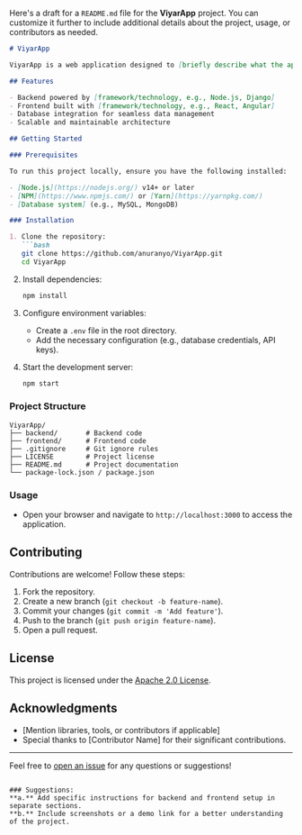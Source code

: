 Here's a draft for a `README.md` file for the **ViyarApp** project. You can customize it further to include additional details about the project, usage, or contributors as needed.

```markdown
# ViyarApp

ViyarApp is a web application designed to [briefly describe what the app does, e.g., "streamline task management" or "connect people with shared interests"]. 

## Features

- Backend powered by [framework/technology, e.g., Node.js, Django]
- Frontend built with [framework/technology, e.g., React, Angular]
- Database integration for seamless data management
- Scalable and maintainable architecture

## Getting Started

### Prerequisites

To run this project locally, ensure you have the following installed:

- [Node.js](https://nodejs.org/) v14+ or later
- [NPM](https://www.npmjs.com/) or [Yarn](https://yarnpkg.com/)
- [Database system] (e.g., MySQL, MongoDB)

### Installation

1. Clone the repository:
   ```bash
   git clone https://github.com/anuranyo/ViyarApp.git
   cd ViyarApp
   ```

2. Install dependencies:
   ```bash
   npm install
   ```

3. Configure environment variables:
   - Create a `.env` file in the root directory.
   - Add the necessary configuration (e.g., database credentials, API keys).

4. Start the development server:
   ```bash
   npm start
   ```

### Project Structure

```
ViyarApp/
├── backend/       # Backend code
├── frontend/      # Frontend code
├── .gitignore     # Git ignore rules
├── LICENSE        # Project license
├── README.md      # Project documentation
└── package-lock.json / package.json
```

### Usage

- Open your browser and navigate to `http://localhost:3000` to access the application.

## Contributing

Contributions are welcome! Follow these steps:

1. Fork the repository.
2. Create a new branch (`git checkout -b feature-name`).
3. Commit your changes (`git commit -m 'Add feature'`).
4. Push to the branch (`git push origin feature-name`).
5. Open a pull request.

## License

This project is licensed under the [Apache 2.0 License](./LICENSE).

## Acknowledgments

- [Mention libraries, tools, or contributors if applicable]
- Special thanks to [Contributor Name] for their significant contributions.

---

Feel free to [open an issue](https://github.com/anuranyo/ViyarApp/issues) for any questions or suggestions!
```

### Suggestions:
**a.** Add specific instructions for backend and frontend setup in separate sections.  
**b.** Include screenshots or a demo link for a better understanding of the project.
